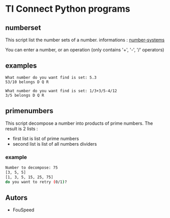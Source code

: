 # TI Connect Python programs

## numberset

This script list the number sets of a number.
informations : [number-systems](https://www.varsitytutors.com/hotmath/hotmath_help/topics/number-systems)

You can enter a number, or an operation (only contains '+', '-', '/' operators)

## examples

```text
What number do you want find is set: 5.3
53/10 belongs D Q R
```

```text
What number do you want find is set: 1/3+3/5-4/12 
3/5 belongs D Q R
```

## primenumbers

This script decompose a number into products of prime numbers.
The result is 2 lists : 
* first list is list of prime numbers
* second list is list of all numbers dividers

### example
```bash
Number to decompose: 75
[3, 5, 5]
[1, 3, 5, 15, 25, 75]
do you want to retry (0/1)?
```

## Autors

* FouSpeed